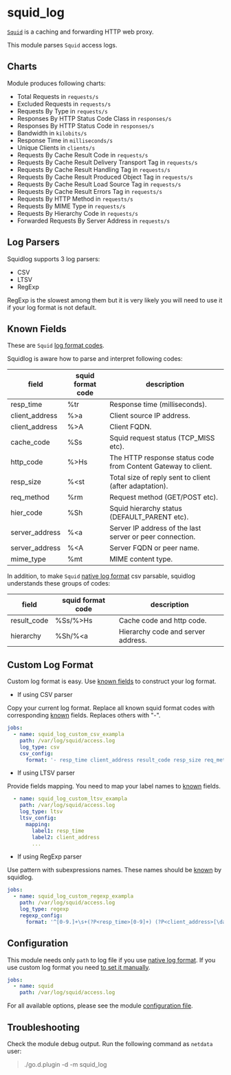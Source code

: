 # squid_log

[`Squid`](http://www.squid-cache.org/) is a caching and forwarding HTTP web proxy.

This module parses `Squid` access logs.

## Charts

Module produces following charts:

-   Total Requests in `requests/s`
-   Excluded Requests in `requests/s`
-   Requests By Type in `requests/s`
-   Responses By HTTP Status Code Class in `responses/s`
-   Responses By HTTP Status Code in `responses/s`
-   Bandwidth in `kilobits/s`
-   Response Time in `milliseconds/s`
-   Unique Clients in `clients/s`
-   Requests By Cache Result Code in `requests/s`
-   Requests By Cache Result Delivery Transport Tag in `requests/s`
-   Requests By Cache Result Handling Tag in `requests/s`
-   Requests By Cache Result Produced Object Tag in `requests/s`
-   Requests By Cache Result Load Source Tag in `requests/s`
-   Requests By Cache Result Errors Tag in `requests/s`
-   Requests By HTTP Method in `requests/s`
-   Requests By MIME Type in `requests/s`
-   Requests By Hierarchy Code in `requests/s`
-   Forwarded Requests By Server Address in `requests/s`

## Log Parsers

Squidlog supports 3 log parsers:

-   CSV
-   LTSV
-   RegExp

RegExp is the slowest among them but it is very likely you will need to use it if your log format is not default.

## Known Fields

These are `Squid` [log format codes](http://www.squid-cache.org/Doc/config/logformat/).

Squidlog is aware how to parse and interpret following codes:

| field                   | squid format code | description                                                            |
|-------------------------|-------------------|------------------------------------------------------------------------|
| resp_time               | %tr               | Response time (milliseconds).
| client_address          | %>a               | Client source IP address.
| client_address          | %>A               | Client FQDN.
| cache_code              | %Ss               | Squid request status (TCP_MISS etc).
| http_code               | %>Hs              | The HTTP response status code from Content Gateway to client.
| resp_size               | %<st              | Total size of reply sent to client (after adaptation).
| req_method              | %rm               | Request method (GET/POST etc).
| hier_code               | %Sh               | Squid hierarchy status (DEFAULT_PARENT etc).
| server_address          | %<a               | Server IP address of the last server or peer connection.
| server_address          | %<A               | Server FQDN or peer name.
| mime_type               | %mt               | MIME content type.

In addition, to make `Squid` [native log format](https://wiki.squid-cache.org/Features/LogFormat#Squid_native_access.log_format_in_detail) csv parsable,
squidlog understands these groups of codes:

| field                   | squid format code | description                                                            |
|-------------------------|-------------------|------------------------------------------------------------------------|
| result_code             | %Ss/%>Hs          | Cache code and http code.
| hierarchy               | %Sh/%<a           | Hierarchy code and server address.


## Custom Log Format

Custom log format is easy. Use [known fields](#known-fields) to construct your log format.

-   If using CSV parser

Copy your current log format. Replace all known squid format codes with corresponding [known](#known-fields) fields. Replaces others with "-".

```yaml
jobs:
  - name: squid_log_custom_csv_exampla
    path: /var/log/squid/access.log
    log_type: csv
    csv_config:
      format: '- resp_time client_address result_code resp_size req_method - - hierarchy mime_type'
```

-   If using LTSV parser

Provide fields mapping. You need to map your label names to [known](#known-fields) fields.

```yaml
  - name: squid_log_custom_ltsv_exampla
    path: /var/log/squid/access.log
    log_type: ltsv
    ltsv_config:
      mapping:
        label1: resp_time
        label2: client_address
        ...
```

-   If using RegExp parser

Use pattern with subexpressions names. These names should be [known](#known-fields) by squidlog.

```yaml
jobs:
  - name: squid_log_custom_regexp_exampla
    path: /var/log/squid/access.log
    log_type: regexp
    regexp_config:
      format: '^[0-9.]+\s+(?P<resp_time>[0-9]+) (?P<client_address>[\da-f.:]+) (?P<cache_code>[A-Z_]+)/(?P<http_code>[0-9]+) (?P<resp_size>[0-9]+) (?P<req_method>[A-Z]+) [^ ]+ [^ ]+ (?P<hier_code>[A-Z_]+)/[\da-z.:-]+ (?P<mime_type>[A-Za-z-]+)'
```

## Configuration

This module needs only `path` to log file if you use [native log format](https://wiki.squid-cache.org/Features/LogFormat#Squid_native_access.log_format_in_detail).
If you use custom log format you need [to set it manually](#custom-log-format). 

```yaml
jobs:
  - name: squid
    path: /var/log/squid/access.log
```
 
For all available options, please see the module [configuration file](https://github.com/netdata/go.d.plugin/blob/master/config/go.d/squid_log.conf).

## Troubleshooting

Check the module debug output. Run the following command as `netdata` user:

> ./go.d.plugin -d -m squid_log
